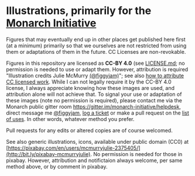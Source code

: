 # Illustrations, primarily for the [Monarch Initiative](http://monarch-initiative.org)

Figures that may eventually end up in other places get published here first (at a minimum) primarily so that we ourselves are not restricted from using them or adaptations of them in the future. CC Licenses are non-revokable.

Figures in this repository are licensed as **CC-BY 4.0** (see [LICENSE.md](https://github.com/jmcmurry/open-illustrations/blob/master/LICENSE.MD); no permission is needed to use or adapt them. However, attribution is required "Illustration credits Julie McMurry [(@figgyjam)](https://twitter.com/figgyjam)"; see also [how to attribute CC licensed work](https://wiki.creativecommons.org/wiki/Best_practices_for_attribution#This_is_an_ideal_attribution). While I can not legally require it by the CC-BY 4.0 license, I always appreciate knowing how these images are used, and attribution alone will not achieve that. To signal your use or adaptation of these images (note no permission is required), please contact me via the Monarch public gitter room https://gitter.im/monarch-initiative/helpdesk, direct message me [@figgyjam](https://twitter.com/figgyjam),  [log a ticket](https://github.com/jmcmurry/illustrations/) or make a pull request on the [list of uses](https://github.com/jmcmurry/open-illustrations/blob/master/figures/reuses.md). In other words, whatever method you prefer.

Pull requests for any edits or altered copies are of course welcomed.

See also generic illustrations, icons, available under public domain (CC0) at [https://pixabay.com/en/users/mcmurryjulie-2375405/](http://bit.ly/pixabay-mcmurryjulie). No permission is needed for those in pixabay. However, attribution and notifictaion always welcome, per same method above, or by comment in pixabay.

